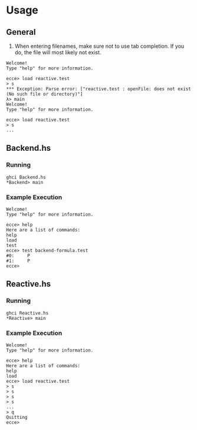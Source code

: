 # Usage
## General
1. When entering filenames, make sure not to use tab completion. If you do, the
   file will most likely not exist.
```
Welcome!
Type "help" for more information.

ecce> load reactive.test
> s
*** Exception: Parse error: ["reactive.test : openFile: does not exist
(No such file or directory)"]
λ> main
Welcome!
Type "help" for more information.

ecce> load reactive.test
> s
...
```

## Backend.hs
### Running
```
ghci Backend.hs
*Backend> main
```

### Example Execution
```
Welcome!
Type "help" for more information.

ecce> help
Here are a list of commands:
help
load
test
ecce> test backend-formula.test
#0:     P
#1:     P
ecce>
```

## Reactive.hs
### Running
```
ghci Reactive.hs
*Reactive> main
```

### Example Execution
```
Welcome!
Type "help" for more information.

ecce> help
Here are a list of commands:
help
load
ecce> load reactive.test
> s
> s
> s
> s
...
> q
Quitting
ecce>
```
